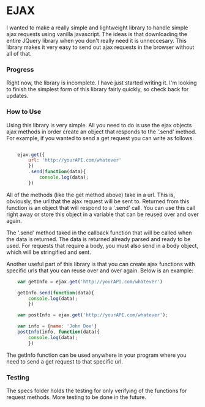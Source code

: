 
# EJAX

I wanted to make a really simple and lightweight library to handle simple ajax requests using vanilla javascript. The ideas is that downloading the entire JQuery library when you don't really need it is unneccesary. This library makes it very easy to send out ajax requests in the browser without all of that.

### Progress

Right now, the library is incomplete. I have just started writing it. I'm looking to finish the simplest form of this library fairly quickly, so check back for updates.

### How to Use

Using this library is very simple. All you need to do is use the ejax objects ajax methods in order create an object that responds to the '.send' method. For example, if you wanted to send a get request you can write as follows.

``` javascript

	ejax.get({
		url: 'http://yourAPI.com/whatever'
		})
		.send(function(data){
			console.log(data);
		})

```

All of the methods (like the get method above) take in a url. This is, obviously, the url that the ajax request will be sent to. Returned from this function is an object that will respond to a '.send' call. You can use this call right away or store this object in a variable that can be reused over and over again.

The '.send' method taked in the callback function that will be called when the data is returned. The data is returned already parsed and ready to be used. For requests that require a body, you must also send in a body object, which will be stringified and sent.

Another useful part of this library is that you can create ajax functions with specific urls that you can reuse over and over again. Below is an example:

``` javascript
	var getInfo = ejax.get('http://yourAPI.com/whatever')

	getInfo.send(function(data){
		console.log(data);
		})

	var postInfo = ejax.get('http://yourAPI.com/whatever');

	var info = {name: 'John Doe'}
	postInfo(info, function(data){
		console.log(data);
		})
```

The getInfo function can be used anywhere in your program where you need to send a get request to that specific url.

### Testing

The specs folder holds the testing for only verifying of the functions for request methods. More testing to be done in the future.
